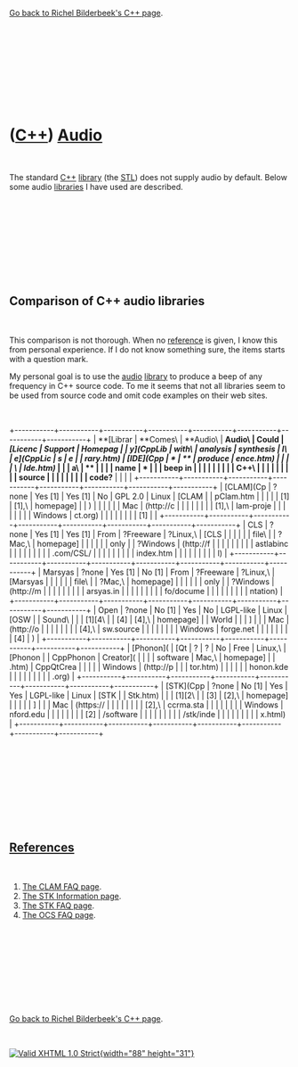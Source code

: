 

[Go back to Richel Bilderbeek's C++ page](Cpp.htm).

 

 

 

 

 

([C++](Cpp.htm)) [Audio](CppAudio.htm)
======================================

 

The standard [C++](Cpp.htm) [library](CppLibrary.htm) (the
[STL](CppStl.htm)) does not supply audio by default. Below some audio
[libraries](CppLibrary.htm) I have used are described.

 

 

 

 

 

Comparison of C++ audio libraries
---------------------------------

 

This comparison is not thorough. When no [reference](CppReferences.htm)
is given, I know this from personal experience. If I do not know
something sure, the items starts with a question mark.

My personal goal is to use the [audio](CppAudio.htm)
[library](CppLibrary.htm) to produce a beep of any frequency in C++
source code. To me it seems that not all libraries seem to be used from
source code and omit code examples on their web sites.

 

+-----------+-----------+-----------+-----------+-----------+-----------+-----------+-----------+
| **[Librar | **Comes\  | **Audio\  | **Audio\  | **Could   | **[Licenc | **Support | **Homepag |
| y](CppLib | with\     | analysis* | synthesis | I\        | e](CppLic | s**       | e**       |
| rary.htm) | [IDE](Cpp | *         | **        | produce   | ence.htm) |           |           |
| \         | Ide.htm)* |           |           | a\        | **        |           |           |
| name**    | *         |           |           | beep in   |           |           |           |
|           |           |           |           | C++\      |           |           |           |
|           |           |           |           | source    |           |           |           |
|           |           |           |           | code?**   |           |           |           |
+-----------+-----------+-----------+-----------+-----------+-----------+-----------+-----------+
| [CLAM](Cp | ?none     | Yes \[1\] | Yes \[1\] | No        | GPL 2.0   | Linux     | [CLAM     |
| pClam.htm |           |           |           |           | \[1\]     | \[1\],\   | homepage] |
| )         |           |           |           |           |           | Mac       | (http://c |
|           |           |           |           |           |           | \[1\],\   | lam-proje |
|           |           |           |           |           |           | Windows   | ct.org)   |
|           |           |           |           |           |           | \[1\]     |           |
+-----------+-----------+-----------+-----------+-----------+-----------+-----------+-----------+
| CLS       | ?none     | Yes \[1\] | Yes \[1\] | From      | ?Freeware | ?Linux,\  | [CLS      |
|           |           |           |           | file\     |           | ?Mac,\    | homepage] |
|           |           |           |           | only      |           | ?Windows  | (http://f |
|           |           |           |           |           |           |           | astlabinc |
|           |           |           |           |           |           |           | .com/CSL/ |
|           |           |           |           |           |           |           | index.htm |
|           |           |           |           |           |           |           | l)        |
+-----------+-----------+-----------+-----------+-----------+-----------+-----------+-----------+
| Marsyas   | ?none     | Yes \[1\] | No \[1\]  | From      | ?Freeware | ?Linux,\  | [Marsyas  |
|           |           |           |           | file\     |           | ?Mac,\    | homepage] |
|           |           |           |           | only      |           | ?Windows  | (http://m |
|           |           |           |           |           |           |           | arsyas.in |
|           |           |           |           |           |           |           | fo/docume |
|           |           |           |           |           |           |           | ntation)  |
+-----------+-----------+-----------+-----------+-----------+-----------+-----------+-----------+
| Open      | ?none     | No \[1\]  | Yes       | No        | LGPL-like | Linux     | [OSW      |
| Sound\    |           |           | \[1\]\[4\ |           | \[4\]     | \[4\],\   | homepage] |
| World     |           |           | ]         |           |           | Mac       | (http://o |
|           |           |           |           |           |           | \[4\],\   | sw.source |
|           |           |           |           |           |           | Windows   | forge.net |
|           |           |           |           |           |           | \[4\]     | )         |
+-----------+-----------+-----------+-----------+-----------+-----------+-----------+-----------+
| [Phonon]( | [Qt       | ?         | ?         | No        | Free      | Linux,\   | [Phonon   |
| CppPhonon | Creator]( |           |           |           | software  | Mac,\     | homepage] |
| .htm)     | CppQtCrea |           |           |           |           | Windows   | (http://p |
|           | tor.htm)  |           |           |           |           |           | honon.kde |
|           |           |           |           |           |           |           | .org)     |
+-----------+-----------+-----------+-----------+-----------+-----------+-----------+-----------+
| [STK](Cpp | ?none     | No \[1\]  | Yes       | Yes       | LGPL-like | Linux     | [STK      |
| Stk.htm)  |           |           | \[1\]\[2\ |           | \[3\]     | \[2\],\   | homepage] |
|           |           |           | ]         |           |           | Mac       | (https:// |
|           |           |           |           |           |           | \[2\],\   | ccrma.sta |
|           |           |           |           |           |           | Windows   | nford.edu |
|           |           |           |           |           |           | \[2\]     | /software |
|           |           |           |           |           |           |           | /stk/inde |
|           |           |           |           |           |           |           | x.html)   |
+-----------+-----------+-----------+-----------+-----------+-----------+-----------+-----------+

 

 

 

 

 

[References](CppReferences.htm)
-------------------------------

 

1.  [The CLAM FAQ
    page](http://clam-project.org/wiki/Frequenly_Asked_Questions).
2.  [The STK Information
    page](https://ccrma.stanford.edu/software/stk/information.html).
3.  [The STK FAQ
    page](https://ccrma.stanford.edu/software/stk/faq.html).
4.  [The OCS FAQ page](http://osw.sourceforge.net).

 

 

 

 

 

[Go back to Richel Bilderbeek's C++ page](Cpp.htm).



 

[![Valid XHTML 1.0 Strict](valid-xhtml10.png){width="88"
height="31"}](http://validator.w3.org/check?uri=referer)
